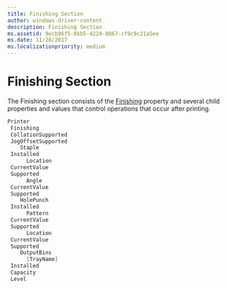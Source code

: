 ```yaml
---
title: Finishing Section
author: windows-driver-content
description: Finishing Section
ms.assetid: 9ecb96f5-8bb5-4224-8867-cf9c9c21a5ee
ms.date: 11/28/2017
ms.localizationpriority: medium
---
```


# Finishing Section


The Finishing section consists of the [Finishing](finishing.md) property and several child properties and values that control operations that occur after printing.

```cpp
Printer
 Finishing
 CollationSupported
 JogOffsetSupported
    Staple
 Installed
      Location
 CurrentValue
 Supported
      Angle
 CurrentValue
 Supported
    HolePunch
 Installed
      Pattern
 CurrentValue
 Supported
      Location
 CurrentValue
 Supported
    OutputBins
      [TrayName]
 Installed
 Capacity
 Level
```

 

 




